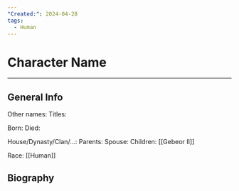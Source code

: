 ```yaml
---
"Created:": 2024-04-28
tags:
  - Human
---
```


# Character Name
---

## General Info

Other names:
Titles:

Born:
Died:

House/Dynasty/Clan/...:
Parents:
Spouse:
Children: [[Gebeor II]] 

Race: [[Human]] 



## Biography

